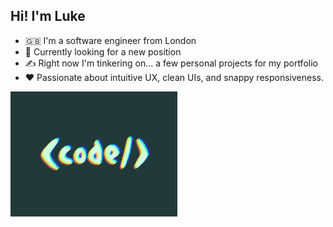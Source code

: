 ## Hi! I'm Luke
- 🇬🇧 I'm a software engineer from London
- 👀 Currently looking for a new position
- ✍️ Right now I'm tinkering on... a few personal projects for my portfolio
- ❤️ Passionate about intuitive UX, clean UIs, and snappy responsiveness.

 ![ ](code.gif)
